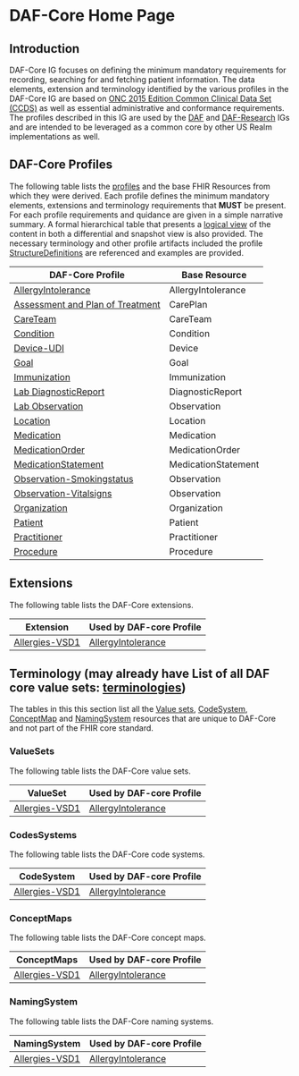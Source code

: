 # DAF-Core Home Page

## Introduction

DAF-Core IG focuses on defining the minimum mandatory requirements for recording, searching for and fetching patient information.  The data elements, extension and terminology identified by the various profiles in the DAF-Core IG are based on [ONC 2015 Edition Common Clinical Data Set (CCDS)] as well as essential administrative and conformance requirements.  The profiles described in this IG are used by the [DAF] and [DAF-Research] IGs and are intended to be leveraged as a common core by other US Realm implementations as well. 


## DAF-Core Profiles

The following table lists the [profiles] and the base FHIR Resources from which they were derived.  Each profile defines the minimum mandatory elements, extensions and terminology requirements that **MUST** be present.  For each profile requirements and quidance are given in a simple narrative summary.  A formal hierarchical table that presents a [logical view] of the content in both a differential and snapshot view is also provided. The necessary terminology and other profile artifacts included the profile [StructureDefinitions] are referenced and examples are provided.  

|DAF-Core Profile|Base Resource|
|-------------- |---------------|
|[AllergyIntolerance](daf-core-allergyintolerance.html)|AllergyIntolerance|
|[Assessment and Plan of Treatment](daf-core-careplan.html)|CarePlan|
|[CareTeam](daf-core-careteam.html)|CareTeam|
|[Condition](daf-core-condition.html)|Condition|
|[Device-UDI](daf-core-device.html)|Device|
|[Goal](daf-core-goal.html)|Goal|
|[Immunization](daf-core-immunization.html)|Immunization|
|[Lab DiagnosticReport](daf-core-diagnosticreport.html)|DiagnosticReport|
|[Lab Observation](daf-core-resultobs.html)|Observation|
|[Location](daf-core-location.html)|Location|
|[Medication](daf-core-medication.html)|Medication|
|[MedicationOrder](daf-core-medicationorder.html)|MedicationOrder|
|[MedicationStatement](daf-core-medicationstatement.html)|MedicationStatement|
|[Observation-Smokingstatus](daf-core-smokingstatus.html)|Observation|
|[Observation-Vitalsigns](daf-core-vitalsigns.html)|Observation|
|[Organization](daf-core-organization.html)|Organization|
|[Patient](daf-core-patient.html)|Patient|
|[Practitioner](daf-core-pract.html)|Practitioner|
|[Procedure](daf-core-procedure.html)|Procedure|


## Extensions

The following table lists the DAF-Core extensions.  
	 
Extension | Used by DAF-core Profile | 
--------------------|---------------|
[ Allergies-VSD1](allergyintolerance-daf-core.html) | [AllergyIntolerance](daf-core-allergyintolerance.html)|


##  Terminology (may already have  List of all DAF core value sets: [terminologies](terminologies-daf-core.html-daf-core.html))
The tables in this this section list all the [Value sets], [CodeSystem],  [ConceptMap] and [NamingSystem] resources that are unique to DAF-Core and not part of the FHIR core standard.  

### ValueSets

The following table lists the DAF-Core value sets.  

 ValueSet| Used by DAF-core Profile | 
--------------------|---------------|
[ Allergies-VSD1](allergyintolerance-daf-core.html) | [AllergyIntolerance](daf-core-allergyintolerance.html)|


###  CodesSystems

 The following table lists the DAF-Core code systems.  
 
 CodeSystem| Used by DAF-core Profile | 
--------------------|---------------|
[ Allergies-VSD1](allergyintolerance-daf-core.html) | [AllergyIntolerance](daf-core-allergyintolerance.html)|

###  ConceptMaps

 The following table lists the DAF-Core concept maps.  
 
 ConceptMaps| Used by DAF-core Profile | 
--------------------|---------------|
[ Allergies-VSD1](allergyintolerance-daf-core.html) | [AllergyIntolerance](daf-core-allergyintolerance.html)|

###  NamingSystem

 The following table lists the DAF-Core naming systems.  
 
 NamingSystem| Used by DAF-core Profile | 
--------------------|---------------|
[ Allergies-VSD1](allergyintolerance-daf-core.html) | [AllergyIntolerance](daf-core-allergyintolerance.html)|



[DAF]: daf.html
[DAF-Core]: daf-core.html
[DAF-Research]: daf-research.html
[ONC]: http://www.healthit.gov/newsroom/about-onc 
[Data Access Framework (DAF)]: http://wiki.siframework.org/Data+Access+Framework+Homepage
[PCORnet]: http://www.pcornet.org/
[Argonaut]: http://argonautwiki.hl7.org/index.php?title=Main_Page
[ONC 2015 Edition Common Clinical Data Set (CCDS)]: https://www.healthit.gov/sites/default/files/2015Ed_CCG_CCDS.pdf
[profiles]: http://hl7-fhir.github.io/profiling.html
[logical view]: http://hl7-fhir.github.io/formats.html#table
[StructureDefinitions]: http://hl7-fhir.github.io/structuredefinition.html
[Value sets]: http://hl7-fhir.github.io/valueset.html
[CodeSystem]: http://hl7-fhir.github.io/codesystem.html
[ConceptMap]: http://hl7-fhir.github.io/conceptmap.html
[NamingSystem]: http://hl7-fhir.github.io/namingsystem.html




